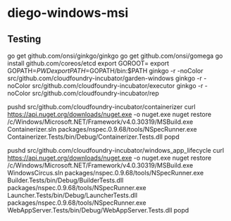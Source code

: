 # diego-windows-msi

## Testing

go get github.com/onsi/ginkgo/ginkgo
go get github.com/onsi/gomega
go install github.com/coreos/etcd
export GOROOT=
export GOPATH=$PWD
export PATH=$GOPATH/bin:$PATH
ginkgo -r -noColor src/github.com/cloudfoundry-incubator/garden-windows
ginkgo -r -noColor src/github.com/cloudfoundry-incubator/executor
ginkgo -r -noColor src/github.com/cloudfoundry-incubator/rep

pushd src/github.com/cloudfoundry-incubator/containerizer
curl https://api.nuget.org/downloads/nuget.exe -o nuget.exe
nuget restore
/c/Windows/Microsoft.NET/Framework/v4.0.30319/MSBuild.exe Containerizer.sln
packages/nspec.0.9.68/tools/NSpecRunner.exe Containerizer.Tests/bin/Debug/Containerizer.Tests.dll
popd

pushd src/github.com/cloudfoundry-incubator/windows_app_lifecycle
curl https://api.nuget.org/downloads/nuget.exe -o nuget.exe
nuget restore
/c/Windows/Microsoft.NET/Framework/v4.0.30319/MSBuild.exe WindowsCircus.sln
packages/nspec.0.9.68/tools/NSpecRunner.exe Builder.Tests/bin/Debug/BuilderTests.dll
packages/nspec.0.9.68/tools/NSpecRunner.exe Launcher.Tests/bin/Debug/LauncherTests.dll
packages/nspec.0.9.68/tools/NSpecRunner.exe WebAppServer.Tests/bin/Debug/WebAppServer.Tests.dll
popd
